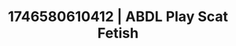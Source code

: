 ---
categories:
- Nerdy seduction
- AI-generated
- Romantic kink
- Sultry voice
- Wet skin
- ASMR
- Erotic slow burn
- Cosplay
image: /assets/images/1746580610412.jpg
layout: post
seo:
  description: Featured content with high-quality Scat Fetish, ABDL Play. HD images
    available.
  keywords: Scat Fetish, ABDL Play
  og_image: /assets/images/1746580610412.jpg
  schema_type: VisualArtwork
tags:
- '#1746580610412'
- ABDL Play
- Scat Fetish
title: 1746580610412 | ABDL Play Scat Fetish
---